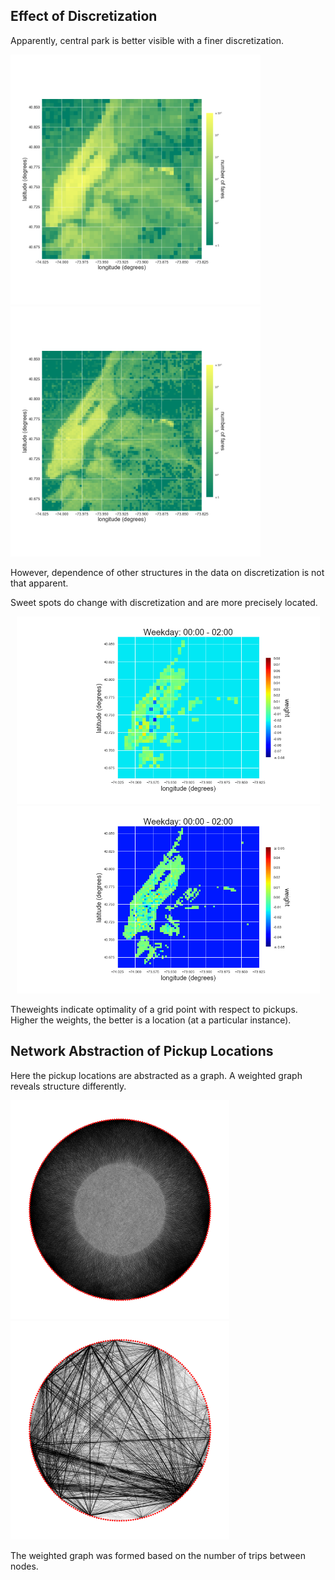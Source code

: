 ## Effect of Discretization 

Apparently, central park is better visible with a finer discretization. 

<img src="https://github.com/jArumugam/BigFish/blob/master/results/binned_fares_40x40.png" width="400" height="400" /><img src="https://github.com/jArumugam/BigFish/blob/master/results/binned_fares_80x80.png" width="400" height="400" /> 

However, dependence of other structures in the data on discretization is not that apparent. 

Sweet spots do change with discretization and are more precisely located. 

<center>
<img src="https://github.com/jArumugam/BigFish/blob/master/results/Weekday-00_40x40.png" width="485" height="300" /><img src="https://github.com/jArumugam/BigFish/blob/master/results/Weekday-00_80x80.png" width="485" height="300" /> 
</center>

Theweights indicate optimality of a grid point with respect to pickups. Higher the weights, the better is a location (at a particular instance).


## Network Abstraction of Pickup Locations 

Here the pickup locations are abstracted as a graph. A weighted graph reveals structure differently. 

<img src="https://github.com/jArumugam/BigFish/blob/master/results/unweighted_graph_Y16_full.png" width="350" height="350" /><img src="https://github.com/jArumugam/BigFish/blob/master/results/weighted_graph_Y16_partial.png" width="350" height="350" />

The weighted graph was formed based on the number of trips between nodes. 

